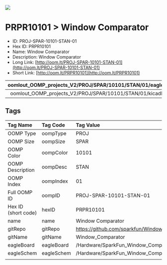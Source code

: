 


  
![][im]
# PRPR10101 > Window Comparator

- ID: PROJ-SPAR-10101-STAN-01
- Hex ID: PRPR10101
- Name: Window Comparator
- Description: Window Comparator
- Long Link: [http://oom.lt/PROJ-SPAR-10101-STAN-01](http://oom.lt/PROJ-SPAR-10101-STAN-01)
- Short Link: [http://oom.lt/PRPR10101](http://oom.lt/PRPR10101)
  

|oomlout_OOMP_projects_V2/PROJ/SPAR/10101/STAN/01/eagleImage.png|oomlout_OOMP_projects_V2/PROJ/SPAR/10101/STAN/01/eagleSchemImage.png|oomlout_OOMP_projects_V2/PROJ/SPAR/10101/STAN/01/kicadPcb3dFront.png|oomlout_OOMP_projects_V2/PROJ/SPAR/10101/STAN/01/kicadPcb3dBack.png|
| :---: | :---: | :---: | :---: |
|oomlout_OOMP_projects_V2/PROJ/SPAR/10101/STAN/01/kicadPcb3d.png||||

## Tags
  

|Tag Name|Tag Code|Tag Value|
| :--- | :--- | :--- |
|OOMP Type|oompType|PROJ|
|OOMP Size|oompSize|SPAR|
|OOMP Color|oompColor|10101|
|OOMP Description|oompDesc|STAN|
|OOMP Index|oompIndex|01|
|Full OOMP ID|oompID|PROJ-SPAR-10101-STAN-01|
|Hex ID (short code)|hexID|PRPR10101|
|name|name|Window Comparator|
|gitRepo|gitRepo|https://github.com/sparkfun/Window_Comparator|
|gitName|gitName|Window_Comparator|
|eagleBoard|eagleBoard|/Hardware/SparkFun_Window_Comparator.brd|
|eagleSchem|eagleSchem|/Hardware/SparkFun_Window_Comparator.sch|
||||



[im]: PROJ/SPAR/10101/STAN/01/kicadPcb3d_450.png
